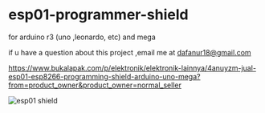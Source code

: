 # esp01-programmer-shield
for arduino r3 (uno ,leonardo, etc) and mega

if u have a question about this project ,email me at dafanur18@gmail.com


https://www.bukalapak.com/p/elektronik/elektronik-lainnya/4anuyzm-jual-esp01-esp8266-programming-shield-arduino-uno-mega?from=product_owner&product_owner=normal_seller


![esp01 shield](https://user-images.githubusercontent.com/75739124/106876280-200d2b80-670a-11eb-8401-eec80a060869.jpeg)

